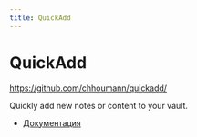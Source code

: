 ```yaml
---
title: QuickAdd
---
```


# QuickAdd

<https://github.com/chhoumann/quickadd/>

Quickly add new notes or content to your vault.

- [Документация](https://quickadd.obsidian.guide/docs/)
